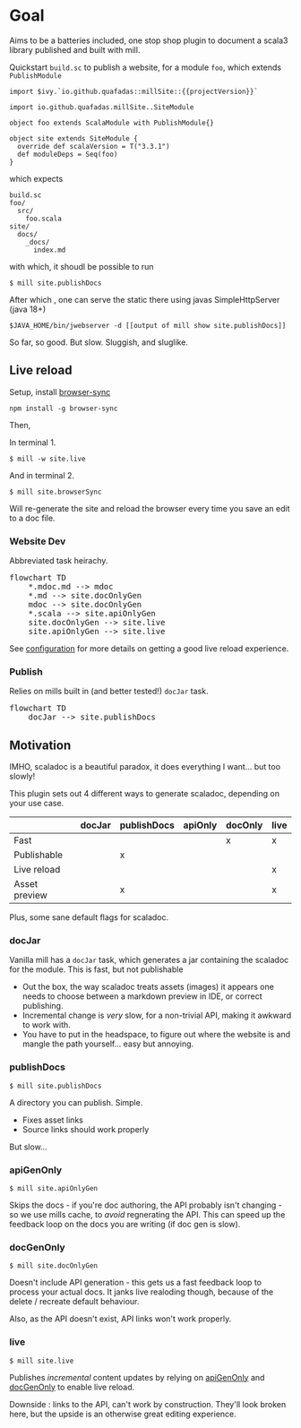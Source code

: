 # Goal

Aims to be a batteries included, one stop shop plugin to document a scala3 library published and built with mill.

Quickstart `build.sc` to publish a website, for a module `foo`, which extends `PublishModule`

```
import $ivy.`io.github.quafadas::millSite::{{projectVersion}}`

import io.github.quafadas.millSite..SiteModule

object foo extends ScalaModule with PublishModule{}

object site extends SiteModule {
  override def scalaVersion = T("3.3.1")
  def moduleDeps = Seq(foo)
}

```
which expects

```
build.sc
foo/
  src/
    foo.scala
site/
  docs/
    _docs/
      index.md
```
with which, it shoudl be possible to run

```console
$ mill site.publishDocs
```
After which , one can serve the static there using javas SimpleHttpServer (java 18+)

```
$JAVA_HOME/bin/jwebserver -d [[output of mill show site.publishDocs]]
```

So far, so good. But slow. Sluggish, and sluglike.

## Live reload

Setup, install [browser-sync](https://www.browsersync.io/)

```console
npm install -g browser-sync
```
Then,

In terminal 1.
```console
$ mill -w site.live
```
And in terminal 2.
```console
$ mill site.browserSync
```

Will re-generate the site and reload the browser every time you save an edit to a doc file.

### Website Dev
Abbreviated task heirachy.

<pre class="mermaid">
flowchart TD
    *.mdoc.md --> mdoc
    *.md --> site.docOnlyGen
    mdoc --> site.docOnlyGen
    *.scala --> site.apiOnlyGen
    site.docOnlyGen --> site.live
    site.apiOnlyGen --> site.live
</pre>

See [configuration](configuration.md#live-reload) for more details on getting a good live reload experience.

### Publish

Relies on mills built in (and better tested!) `docJar` task.

<pre class="mermaid">
flowchart TD
    docJar --> site.publishDocs
</pre>

## Motivation

IMHO, scaladoc is a beautiful paradox, it does everything I want... but too slowly!

This plugin sets out 4 different ways to generate scaladoc, depending on your use case.

|               | docJar | publishDocs  | apiOnly  | docOnly  | live |
|---            | ---|--- |---|---|---|
| Fast          |    |    |   | x | x |
| Publishable   |    | x  |   |   |   |
| Live reload   |    |    |   |   | x |
| Asset preview |    | x  |   |   | x |

Plus, some sane default flags for scaladoc.

### docJar

Vanilla mill has a `docJar` task, which generates a jar containing the scaladoc for the module. This is fast, but not publishable

- Out the box, the way scaladoc treats assets (images) it appears one needs to choose between a markdown preview in IDE, or correct publishing.
- Incremental change is _very_ slow, for a non-trivial API, making it awkward to work with.
- You have to put in the headspace, to figure out where the website is and mangle the path yourself... easy but annoying.

### publishDocs
```console
$ mill site.publishDocs
```
A directory you can publish. Simple.

- Fixes asset links
- Source links should work properly

But slow...

### apiGenOnly
```console
$ mill site.apiOnlyGen
```
Skips the docs - if you're doc authoring, the API probably isn't changing - so we use mills cache, to _avoid_ regnerating the API. This can speed up the feedback loop on the docs you are writing (if doc gen is slow).

### docGenOnly
```console
$ mill site.docOnlyGen
```
Doesn't include API generation - this gets us a fast feedback loop to process your actual docs. It janks live realoding though, because of the delete / recreate default behaviour.

Also, as the API doesn't exist, API links won't work properly.

### live
```console
$ mill site.live
```
Publishes _incremental_ content updates by relying on [apiGenOnly](#apigenonly) and [docGenOnly](#docgenonly) to enable live reload.

Downside : links to the API, can't work by construction. They'll look broken here, but the upside is an otherwise great editing experience.

<script type="module">import mermaid from 'https://cdn.jsdelivr.net/npm/mermaid@10/dist/mermaid.esm.min.mjs';</script>
